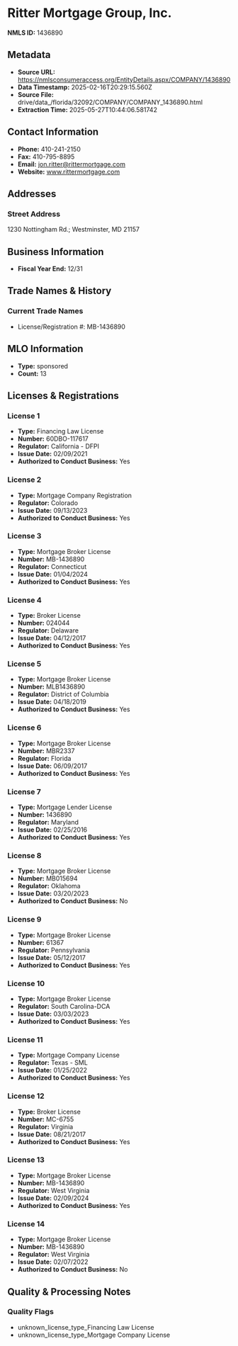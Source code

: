# Ritter Mortgage Group, Inc.

**NMLS ID:** 1436890

## Metadata
- **Source URL:** https://nmlsconsumeraccess.org/EntityDetails.aspx/COMPANY/1436890
- **Data Timestamp:** 2025-02-16T20:29:15.560Z
- **Source File:** drive/data_/florida/32092/COMPANY/COMPANY_1436890.html
- **Extraction Time:** 2025-05-27T10:44:06.581742

## Contact Information
- **Phone:** 410-241-2150
- **Fax:** 410-795-8895
- **Email:** jon.ritter@rittermortgage.com
- **Website:** www.rittermortgage.com

## Addresses
### Street Address
1230 Nottingham Rd.; Westminster, MD 21157

## Business Information
- **Fiscal Year End:** 12/31

## Trade Names & History
### Current Trade Names
- License/Registration #: MB-1436890

## MLO Information
- **Type:** sponsored
- **Count:** 13

## Licenses & Registrations

### License 1
- **Type:** Financing Law License
- **Number:** 60DBO-117617
- **Regulator:** California - DFPI
- **Issue Date:** 02/09/2021
- **Authorized to Conduct Business:** Yes

### License 2
- **Type:** Mortgage Company Registration
- **Regulator:** Colorado
- **Issue Date:** 09/13/2023
- **Authorized to Conduct Business:** Yes

### License 3
- **Type:** Mortgage Broker License
- **Number:** MB-1436890
- **Regulator:** Connecticut
- **Issue Date:** 01/04/2024
- **Authorized to Conduct Business:** Yes

### License 4
- **Type:** Broker License
- **Number:** 024044
- **Regulator:** Delaware
- **Issue Date:** 04/12/2017
- **Authorized to Conduct Business:** Yes

### License 5
- **Type:** Mortgage Broker License
- **Number:** MLB1436890
- **Regulator:** District of Columbia
- **Issue Date:** 04/18/2019
- **Authorized to Conduct Business:** Yes

### License 6
- **Type:** Mortgage Broker License
- **Number:** MBR2337
- **Regulator:** Florida
- **Issue Date:** 06/09/2017
- **Authorized to Conduct Business:** Yes

### License 7
- **Type:** Mortgage Lender License
- **Number:** 1436890
- **Regulator:** Maryland
- **Issue Date:** 02/25/2016
- **Authorized to Conduct Business:** Yes

### License 8
- **Type:** Mortgage Broker License
- **Number:** MB015694
- **Regulator:** Oklahoma
- **Issue Date:** 03/20/2023
- **Authorized to Conduct Business:** No

### License 9
- **Type:** Mortgage Broker License
- **Number:** 61367
- **Regulator:** Pennsylvania
- **Issue Date:** 05/12/2017
- **Authorized to Conduct Business:** Yes

### License 10
- **Type:** Mortgage Broker License
- **Regulator:** South Carolina-DCA
- **Issue Date:** 03/03/2023
- **Authorized to Conduct Business:** Yes

### License 11
- **Type:** Mortgage Company License
- **Regulator:** Texas - SML
- **Issue Date:** 01/25/2022
- **Authorized to Conduct Business:** Yes

### License 12
- **Type:** Broker License
- **Number:** MC-6755
- **Regulator:** Virginia
- **Issue Date:** 08/21/2017
- **Authorized to Conduct Business:** Yes

### License 13
- **Type:** Mortgage Broker License
- **Number:** MB-1436890
- **Regulator:** West Virginia
- **Issue Date:** 02/09/2024
- **Authorized to Conduct Business:** Yes

### License 14
- **Type:** Mortgage Broker License
- **Number:** MB-1436890
- **Regulator:** West Virginia
- **Issue Date:** 02/07/2022
- **Authorized to Conduct Business:** No

## Quality & Processing Notes
### Quality Flags
- unknown_license_type_Financing Law License
- unknown_license_type_Mortgage Company License

